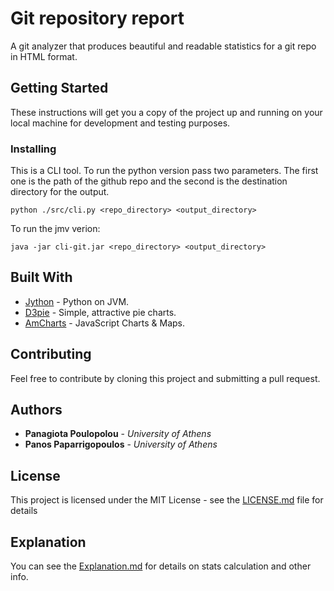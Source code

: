 # Git repository report

A git analyzer that produces beautiful and readable statistics for a git repo in HTML format.

## Getting Started

These instructions will get you a copy of the project up and running on your local machine for development and testing purposes.

### Installing

This is a CLI tool.
To run the python version pass two parameters. The first one is the path of the github repo
and the second is the destination directory for the output.

```
python ./src/cli.py <repo_directory> <output_directory>
```

To run the jmv verion:

```
java -jar cli-git.jar <repo_directory> <output_directory>
```

## Built With

* [Jython](http://www.jython.org/) - Python on JVM.
* [D3pie](http://d3pie.org/) - Simple, attractive pie charts.
* [AmCharts](https://www.amcharts.com) - JavaScript Charts & Maps.

## Contributing

Feel free to contribute by cloning this project and submitting a pull request.

## Authors

* **Panagiota Poulopolou** - *University of Athens*
* **Panos Paparrigopoulos** - *University of Athens*


## License

This project is licensed under the MIT License - see the [LICENSE.md](LICENSE.md) file for details


## Explanation

You can see the  [Explanation.md](explanation.md) for details on stats calculation and other info.